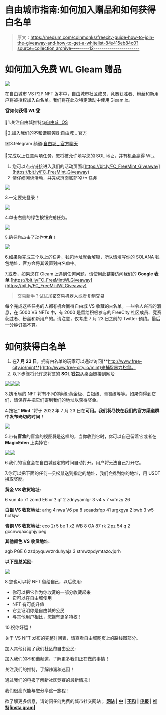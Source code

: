# 自由城市指南:如何加入赠品和如何获得白名单

> 原文：<https://medium.com/coinmonks/freecity-guide-how-to-join-the-giveaway-and-how-to-get-a-whitelist-84e415eb84c0?source=collection_archive---------12----------------------->

# **如何加入免费 WL Gleam 赠品**

![](img/242df565f6d98679fa9e72db442577c9.png)

在自由城市 VS P2P NFT 版本中，自由城市社区成员、竞赛获胜者、粉丝和新用户将被授权加入白名单。我们将在此次特定活动中使用 Gleam.io。

**🏆如何获得 WL🏆**

📱1.关注自由城推特[@自由城 _OS](http://twitter.com/FreeCity_OS)

📢2.加入我们的不和谐服务器:[自由城 _ 官方](http://discord.gg/ekfwUaYwC2)

✉️3.telegram 频道:[自由城 _ 官方聊天](http://t.me/freecityChat)

👬完成以上任意两项任务，您将被允许填写您的 SOL 地址，并有机会赢得 WL。

1.  您可以点击链接进入我们的活动页面:[https://bit.ly/FC_FreeMint_Giveaway](https://bit.ly/FC_FreeMint_Giveaway)
2.  请仔细阅读活动，并完成页面底部的 to 任务

![](img/a5519dfb95a8035a59e6f5bb84d24fad.png)

3.一定要先登录！

![](img/c7d0d2d3d5c262c667e1683cd601e08f.png)

4.单击右侧的绿色按钮完成任务。

![](img/ae7b412042da5ec7c25526e15c80a170.png)

5.确保您点击了动作**本身**！

![](img/6f555c212bc6dc03ac5a195e580c3268.png)

6.如果你完成三个以上的任务，钱包地址就会解锁，所以请填写你的 SOLANA 钱包地址，官方会将其设置到白名单中。

7.或者，如果您在 Gleam 上遇到任何问题，请使用此链接访问我们的 **Google 表单**:[https://bit.ly/FC_FreeMintWLGiveaway](https://bit.ly/FC_FreeMintWLGiveaway)

> 交易新手？试试[加密交易机器人](/coinmonks/crypto-trading-bot-c2ffce8acb2a)或者[复制交易](/coinmonks/top-10-crypto-copy-trading-platforms-for-beginners-d0c37c7d698c)

每个完成这些任务的人都有机会赢得自由城 VS 收藏的白名单。一些令人兴奋的消息，在 5000 VS NFTs 中，有 2000 是留给积极参与的 FreeCity 社区成员、竞赛获胜者、粉丝和新用户的。请注意，仅考虑 7 月 23 日之前的 Twitter 预约。最后一分钟订婚不算。

# **如何获得白名单**

1.  在**7 月 23 日**，拥有白名单的玩家可以通过访问[**http://www.free-city.io/mint**](http://www.free-city.io/mint)来捕捉暴力松鼠。
2.  以下步骤将允许您将您的 **SOL 钱包**从桌面链接到网站:

![](img/07f856de2c53be9c28643aa760f54799.png)![](img/64105e2b59fa8f343a5b3eac36937c68.png)![](img/04136537b2a2e81edaf87b3156b48732.png)

3.铸币局的 NFT 将有不同的等级:黄金级、白银级、青铜级等等。如果你得到它们，请保存并把它们寄到我们的地址以获得奖金。

4.按钮“ **Mint** ”将于 2022 年 7 月 23 日在**可用。我们将尽快在我们的官方渠道群中发布确切的时间！**

![](img/e74fab25d72aff2f828de5f6e688aa35.png)

5.带有**盲盒**的盲盒的视图将是这样的，当你收到它时，你可以自己留着它或者在 **MagicEden** 上卖掉它:

![](img/b95a790d735540cf780ab2c36fbb12b6.png)![](img/6c4134cb4ee898cf42a3e5be490320c3.png)

6.我们的盲盒会在自由城设定的时间自动打开。用户将无法自己打开它。

7.你可以把下面的任何一只松鼠送到指定的地址，我们会找到你的地址，用 USDT 换取奖励。

**黄金 VS 收货地址:**

6 sun 4c 71 zcmd E6 xr 2 qf 2 zdnyyamlgr 3 v4 s 7 sxfnzy 26

**白银 VS 收货地址:** arhg 4 nwa V6 pa 8 scaadsfqp 41 urgxgya 2 bwb 3 w5 hcfkjw

**青铜 VS 收货地址:**
eco 2r 5 be 1 x2 WB 8 OA 87 rk 2 pz 54 q 2 gccnwqaxcghjyipeg

**其他颜色 VS 收货地址:**

agb PGE 6 zzdpyquwrznduhyaja 3 stmwzpdymtazovjqrh

**以下是总奖励:**

![](img/686f0fa20b7067425177b62e056397d1.png)

8.您也可以将 NFT 留给自己，以后使用:

*   你可以把它作为你收藏的一部分收藏起来
*   它可以在自由城使用
*   NFT 有可能升值
*   它会证明你是自由城的公民
*   与其他用户相比，您拥有更多特权！

10.祝你好运！

关于 VS NFT 发布的完整时间表，请查看自由城网页上的路线图部分。

加入其他订阅了我们社区的自由公民:

加入我们的不和谐频道，了解更多我们正在做的事情！

关注我们的推特，了解辣漏和迷因！

通过我们的电报了解新社区竞赛的最新情况！

我们很高兴能与您分享这一旅程！

欲了解更多信息，请访问任何免费的城市社交网站； [**网站**](https://www.free-city.io/) **|** [**中**](/@freecity) **|** [**不和**](https://bit.ly/FreeCity_Discord) **|** [**电报**](https://bit.ly/FreeCity_Telegram) **|** [**推特**](https://twitter.com/FreeCity_OS)**|**[**insta gram**](https://www.instagram.com/freecity_official/)**|**